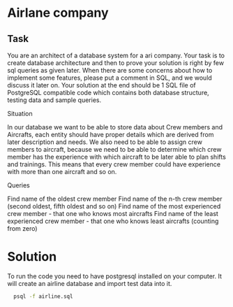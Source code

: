 # Airlane company

## Task

You are an architect of a database system for a ari company. Your task is to create database architecture and then to prove your solution is right by few sql queries as given later. When there are some concerns about how to implement some features, please put a comment in SQL, and we would discuss it later on. Your solution at the end should be 1 SQL file of PostgreSQL compatible code which contains both database structure, testing data and sample queries.

Situation

In our database we want to be able to store data about Crew members and Aircrafts, each entity should have proper details which are derived from later description and needs. We also need to be able to assign crew members to aircraft, because we need to be able to determine which crew member has the experience with which aircraft to be later able to plan shifts and trainings. This means that every crew member could have experience with more than one aircraft and so on.

Queries

Find name of the oldest crew member
Find name of the n-th crew member (second oldest, fifth oldest and so on)
Find name of the most experienced crew member - that one who knows most aircrafts
Find name of the least experienced crew member - that one who knows least aircrafts (counting from zero)


# Solution

To run the code you need to have postgresql installed on your computer. It will create an airline database and import test data into it.

```bash
  psql -f airline.sql
```
